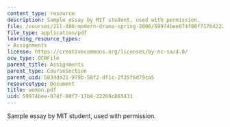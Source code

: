 ```yaml
---
content_type: resource
description: Sample essay by MIT student, used with permission.
file: /courses/21l-486-modern-drama-spring-2006/59974bee074f80f717b422269c865431_woman.pdf
file_type: application/pdf
learning_resource_types:
- Assignments
license: https://creativecommons.org/licenses/by-nc-sa/4.0/
ocw_type: OCWFile
parent_title: Assignments
parent_type: CourseSection
parent_uid: 5834da21-979b-50f2-df1c-2f35f6d79ca5
resourcetype: Document
title: woman.pdf
uid: 59974bee-074f-80f7-17b4-22269c865431
---
```

Sample essay by MIT student, used with permission.